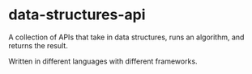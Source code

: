 # data-structures-api
A collection of APIs that take in data structures, runs an algorithm, and returns the result. 

Written in different languages with different frameworks.
